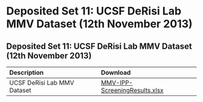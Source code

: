 # Deposited Set 11: UCSF DeRisi Lab MMV Dataset \(12th November 2013\)

## Deposited Set 11: UCSF DeRisi Lab MMV Dataset \(12th November 2013\)

| Description | Download |
| :--- | :--- |
| UCSF DeRisi Lab MMV Dataset | [MMV-IPP-ScreeningResults.xlsx](https://ftp.ebi.ac.uk/pub/databases/chembl/ChEMBLNTD/set11_ucsf_pf/MMV-IPP-ScreeningResults.xlsx) |

